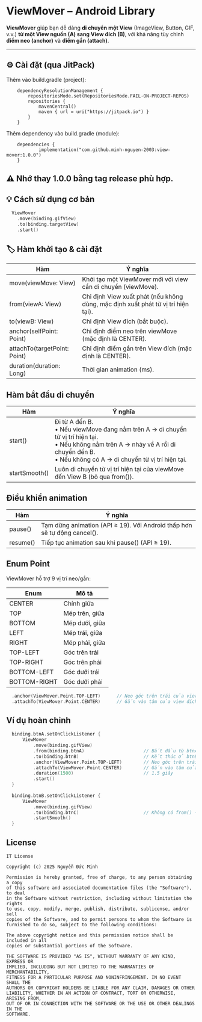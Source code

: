 # ViewMover – Android Library

**ViewMover** giúp bạn dễ dàng **di chuyển một View** (ImageView, Button, GIF, v.v.) **từ một View nguồn (A) sang View đích (B)**, với khả năng tùy chỉnh **điểm neo (anchor)** và **điểm gắn (attach)**.

---

## ⚙️ Cài đặt (qua JitPack)

Thêm vào build.gradle (project):

```
	dependencyResolutionManagement {
		repositoriesMode.set(RepositoriesMode.FAIL-ON-PROJECT-REPOS)
		repositories {
			mavenCentral()
			maven { url = uri("https://jitpack.io") }
		}
	}
```

Thêm dependency vào build.gradle (module):

```
	dependencies {
	        implementation("com.github.minh-nguyen-2003:view-mover:1.0.0")
	}
```
## ⚠️ Nhớ thay 1.0.0 bằng tag release phù hợp.
## 💡 Cách sử dụng cơ bản
```kotlin
  ViewMover
    .move(binding.gifView)
    .to(binding.targetView)
    .start()
```

## 🏷 Hàm khởi tạo & cài đặt
| Hàm | Ý nghĩa |
|----------------------------|-----------------------------------------------------------------------------------------------------------------------------------------------------------------|
| move(viewMove: View) | Khởi tạo một ViewMover mới với view cần di chuyển (viewMove). |
| from(viewA: View) | Chỉ định View xuất phát (nếu không dùng, mặc định xuất phát từ vị trí hiện tại). |
| to(viewB: View) | Chỉ định View đích (bắt buộc). |
| anchor(selfPoint: Point) | Chỉ định điểm neo trên viewMove (mặc định là CENTER). |
| attachTo(targetPoint: Point) | Chỉ định điểm gắn trên View đích (mặc định là CENTER). |
| duration(duration: Long) | Thời gian animation (ms). |

## Hàm bắt đầu di chuyển
| Hàm | Ý nghĩa |
|----------------------------|-----------------------------------------------------------------------------------------------------------------------------------------------------------------|
| start() | Đi từ A đến B.<br>• Nếu viewMove đang nằm trên A → di chuyển từ vị trí hiện tại.<br>• Nếu không nằm trên A → nhảy về A rồi di chuyển đến B.<br>• Nếu không có A → di chuyển từ vị trí hiện tại. |
| startSmooth() | Luôn di chuyển từ vị trí hiện tại của viewMove đến View B (bỏ qua from()). |

## Điều khiển animation
| Hàm | Ý nghĩa |
|----------------------------|-----------------------------------------------------------------------------------------------------------------------------------------------------------------|
| pause() | Tạm dừng animation (API ≥ 19). Với Android thấp hơn sẽ tự động cancel(). |
| resume() | Tiếp tục animation sau khi pause() (API ≥ 19). |

## Enum Point
ViewMover hỗ trợ 9 vị trí neo/gắn:

| Enum | Mô tả |
|----------------------------|-----------------------------------------------------------------------------------------------------------------------------------------------------------------|
| CENTER | Chính giữa |
| TOP | Mép trên, giữa |
| BOTTOM | Mép dưới, giữa |
| LEFT | Mép trái, giữa |
| RIGHT | Mép phải, giữa |
| TOP-LEFT | Góc trên trái |
| TOP-RIGHT | Góc trên phải |
| BOTTOM-LEFT | Góc dưới trái |
| BOTTOM-RIGHT | Góc dưới phải |

```kotlin
  .anchor(ViewMover.Point.TOP-LEFT)      // Neo góc trên trái của viewMove
  .attachTo(ViewMover.Point.CENTER)      // Gắn vào tâm của view đích
```

## Ví dụ hoàn chỉnh
```kotlin
  binding.btnA.setOnClickListener {
      ViewMover
          .move(binding.gifView)
          .from(binding.btnA)                      // Bắt đầu từ btnA
          .to(binding.btnB)                        // Kết thúc ở btnB
          .anchor(ViewMover.Point.TOP-LEFT)        // Neo góc trên trái gifView
          .attachTo(ViewMover.Point.CENTER)        // Gắn vào tâm của btnB
          .duration(1500)                          // 1.5 giây
          .start()
  }
  
  binding.btnB.setOnClickListener {
      ViewMover
          .move(binding.gifView)
          .to(binding.btnC)                        // Không có from() → bay từ vị trí hiện tại
          .startSmooth()
  }

```

## License
```
IT License

Copyright (c) 2025 Nguyễn Đức Minh

Permission is hereby granted, free of charge, to any person obtaining a copy
of this software and associated documentation files (the "Software"), to deal
in the Software without restriction, including without limitation the rights
to use, copy, modify, merge, publish, distribute, sublicense, and/or sell
copies of the Software, and to permit persons to whom the Software is
furnished to do so, subject to the following conditions:

The above copyright notice and this permission notice shall be included in all
copies or substantial portions of the Software.

THE SOFTWARE IS PROVIDED "AS IS", WITHOUT WARRANTY OF ANY KIND, EXPRESS OR
IMPLIED, INCLUDING BUT NOT LIMITED TO THE WARRANTIES OF MERCHANTABILITY,
FITNESS FOR A PARTICULAR PURPOSE AND NONINFRINGEMENT. IN NO EVENT SHALL THE
AUTHORS OR COPYRIGHT HOLDERS BE LIABLE FOR ANY CLAIM, DAMAGES OR OTHER
LIABILITY, WHETHER IN AN ACTION OF CONTRACT, TORT OR OTHERWISE, ARISING FROM,
OUT OF OR IN CONNECTION WITH THE SOFTWARE OR THE USE OR OTHER DEALINGS IN THE
SOFTWARE.

```
